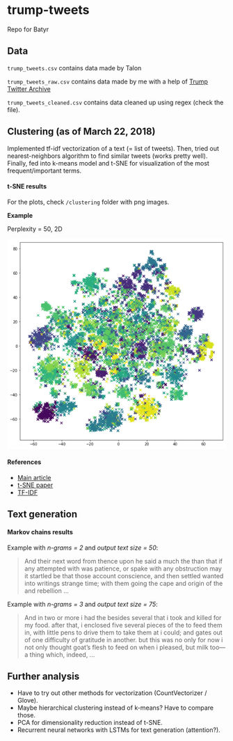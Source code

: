 # trump-tweets

Repo for Batyr

## Data

`trump_tweets.csv` contains data made by Talon

`trump_tweets_raw.csv` contains data made by me with a help of [Trump Twitter Archive](http://www.trumptwitterarchive.com/archive)

`trump_tweets_cleaned.csv` contains data cleaned up using regex (check the file).

## Clustering (as of March 22, 2018)

Implemented tf-idf vectorization of a text (= list of tweets). Then, tried out nearest-neighbors algorithm to find similar tweets (works pretty well). Finally, fed into k-means model
and t-SNE for visualization of the most frequent/important terms.

#### t-SNE results

For the plots, check ```/clustering``` folder with png images.

**Example**

Perplexity = 50, 2D

![perplexity50](clustering/perplexity_50_2.png)

#### References

- [Main article](https://beckernick.github.io/law-clustering/)
- [t-SNE paper](http://www.jmlr.org/papers/volume9/vandermaaten08a/vandermaaten08a.pdf)
- [TF-IDF](http://scikit-learn.org/stable/modules/generated/sklearn.feature_extraction.text.TfidfVectorizer.html)

## Text generation

#### Markov chains results

Example with *n-grams = 2* and *output text size = 50*:

> And their next word from thence upon he said a much the than that if any attempted with was patience, or spake with any obstruction may it startled be that those account conscience, and then settled wanted into writings strange time; with them going the cape and origin of the and rebellion ...

Example with *n-grams = 3* and *output text size = 75*:

> And in two or more i had the besides several that i took and killed for my food. after that, i enclosed five several pieces of the to feed them in, with little pens to drive them to take them at i could; and gates out of one difficulty of gratitude in another. but this was no only for now i not only thought goat’s flesh to feed on when i pleased, but milk too—a thing which, indeed, ...


## Further analysis

- Have to try out other methods for vectorization (CountVectorizer / Glove).
- Maybe hierarchical clustering instead of k-means? Have to compare those.
- PCA for dimensionality reduction instead of t-SNE.
- Recurrent neural networks with LSTMs for text generation (attention?).
